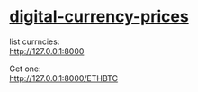 # [digital-currency-prices](https://github.com/ali-khalse/digital-currency-prices)

list currncies:
<br>
 http://127.0.0.1:8000

Get one:
<br>
 http://127.0.0.1:8000/ETHBTC
